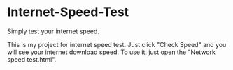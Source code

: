 # Internet-Speed-Test
Simply test your internet speed.

This is my project for internet speed test. Just click "Check Speed" and you will see your internet download speed.
To use it, just open the "Network speed test.html".
